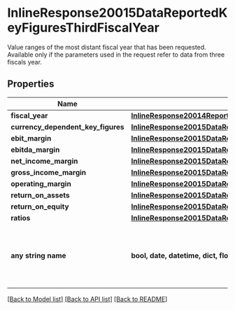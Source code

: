 # InlineResponse20015DataReportedKeyFiguresThirdFiscalYear

Value ranges of the most distant fiscal year that has been requested. Available only if the parameters used in the request refer to data from three fiscals year.

## Properties
Name | Type | Description | Notes
------------ | ------------- | ------------- | -------------
**fiscal_year** | [**InlineResponse20014ReportedKeyFiguresFirstFiscalYearFiscalYear**](InlineResponse20014ReportedKeyFiguresFirstFiscalYearFiscalYear.md) |  | [optional] 
**currency_dependent_key_figures** | [**InlineResponse20015DataReportedKeyFiguresFirstFiscalYearCurrencyDependentKeyFigures**](InlineResponse20015DataReportedKeyFiguresFirstFiscalYearCurrencyDependentKeyFigures.md) |  | [optional] 
**ebit_margin** | [**InlineResponse20015DataReportedKeyFiguresFirstFiscalYearEbitMargin**](InlineResponse20015DataReportedKeyFiguresFirstFiscalYearEbitMargin.md) |  | [optional] 
**ebitda_margin** | [**InlineResponse20015DataReportedKeyFiguresFirstFiscalYearEbitdaMargin**](InlineResponse20015DataReportedKeyFiguresFirstFiscalYearEbitdaMargin.md) |  | [optional] 
**net_income_margin** | [**InlineResponse20015DataReportedKeyFiguresFirstFiscalYearNetIncomeMargin**](InlineResponse20015DataReportedKeyFiguresFirstFiscalYearNetIncomeMargin.md) |  | [optional] 
**gross_income_margin** | [**InlineResponse20015DataReportedKeyFiguresFirstFiscalYearGrossIncomeMargin**](InlineResponse20015DataReportedKeyFiguresFirstFiscalYearGrossIncomeMargin.md) |  | [optional] 
**operating_margin** | [**InlineResponse20015DataReportedKeyFiguresFirstFiscalYearOperatingMargin**](InlineResponse20015DataReportedKeyFiguresFirstFiscalYearOperatingMargin.md) |  | [optional] 
**return_on_assets** | [**InlineResponse20015DataReportedKeyFiguresFirstFiscalYearReturnOnAssets**](InlineResponse20015DataReportedKeyFiguresFirstFiscalYearReturnOnAssets.md) |  | [optional] 
**return_on_equity** | [**InlineResponse20015DataReportedKeyFiguresFirstFiscalYearReturnOnEquity**](InlineResponse20015DataReportedKeyFiguresFirstFiscalYearReturnOnEquity.md) |  | [optional] 
**ratios** | [**InlineResponse20015DataReportedKeyFiguresFirstFiscalYearRatios**](InlineResponse20015DataReportedKeyFiguresFirstFiscalYearRatios.md) |  | [optional] 
**any string name** | **bool, date, datetime, dict, float, int, list, str, none_type** | any string name can be used but the value must be the correct type | [optional]

[[Back to Model list]](../README.md#documentation-for-models) [[Back to API list]](../README.md#documentation-for-api-endpoints) [[Back to README]](../README.md)


